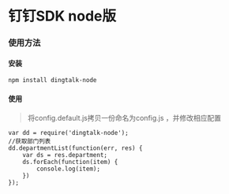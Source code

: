 # 钉钉SDK node版

### 使用方法

#### 安装

````
npm install dingtalk-node
````

#### 使用

> 将config.default.js拷贝一份命名为config.js ，并修改相应配置

````
var dd = require('dingtalk-node');
//获取部门列表
dd.departmentList(function(err, res) {
    var ds = res.department;
    ds.forEach(function(item) {
        console.log(item);
    })
});
````